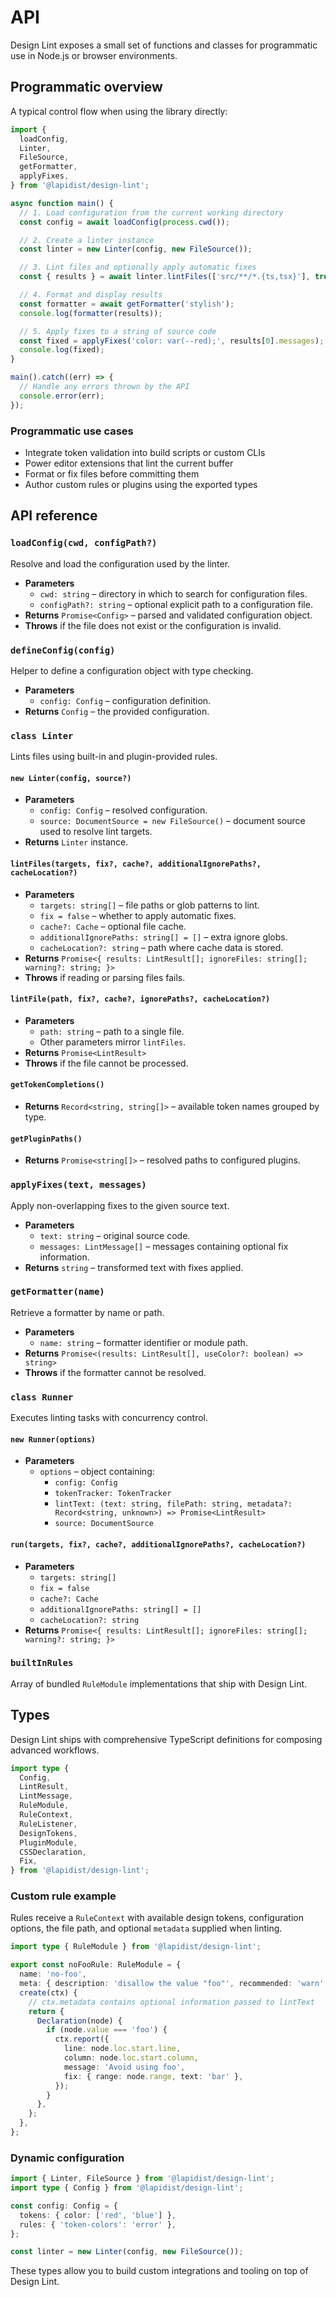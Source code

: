 # API

Design Lint exposes a small set of functions and classes for programmatic use in Node.js or browser environments.

## Programmatic overview

A typical control flow when using the library directly:

```ts
import {
  loadConfig,
  Linter,
  FileSource,
  getFormatter,
  applyFixes,
} from '@lapidist/design-lint';

async function main() {
  // 1. Load configuration from the current working directory
  const config = await loadConfig(process.cwd());

  // 2. Create a linter instance
  const linter = new Linter(config, new FileSource());

  // 3. Lint files and optionally apply automatic fixes
  const { results } = await linter.lintFiles(['src/**/*.{ts,tsx}'], true);

  // 4. Format and display results
  const formatter = await getFormatter('stylish');
  console.log(formatter(results));

  // 5. Apply fixes to a string of source code
  const fixed = applyFixes('color: var(--red);', results[0].messages);
  console.log(fixed);
}

main().catch((err) => {
  // Handle any errors thrown by the API
  console.error(err);
});
```

### Programmatic use cases

- Integrate token validation into build scripts or custom CLIs
- Power editor extensions that lint the current buffer
- Format or fix files before committing them
- Author custom rules or plugins using the exported types

## API reference

### `loadConfig(cwd, configPath?)`

Resolve and load the configuration used by the linter.

- **Parameters**
  - `cwd: string` – directory in which to search for configuration files.
  - `configPath?: string` – optional explicit path to a configuration file.
- **Returns** `Promise<Config>` – parsed and validated configuration object.
- **Throws** if the file does not exist or the configuration is invalid.

### `defineConfig(config)`

Helper to define a configuration object with type checking.

- **Parameters**
  - `config: Config` – configuration definition.
- **Returns** `Config` – the provided configuration.

### `class Linter`

Lints files using built-in and plugin-provided rules.

#### `new Linter(config, source?)`

- **Parameters**
  - `config: Config` – resolved configuration.
  - `source: DocumentSource = new FileSource()` – document source used to resolve lint targets.
- **Returns** `Linter` instance.

#### `lintFiles(targets, fix?, cache?, additionalIgnorePaths?, cacheLocation?)`

- **Parameters**
  - `targets: string[]` – file paths or glob patterns to lint.
  - `fix = false` – whether to apply automatic fixes.
  - `cache?: Cache` – optional file cache.
  - `additionalIgnorePaths: string[] = []` – extra ignore globs.
  - `cacheLocation?: string` – path where cache data is stored.
- **Returns** `Promise<{ results: LintResult[]; ignoreFiles: string[]; warning?: string; }>`
- **Throws** if reading or parsing files fails.

#### `lintFile(path, fix?, cache?, ignorePaths?, cacheLocation?)`

- **Parameters**
  - `path: string` – path to a single file.
  - Other parameters mirror `lintFiles`.
- **Returns** `Promise<LintResult>`
- **Throws** if the file cannot be processed.

#### `getTokenCompletions()`

- **Returns** `Record<string, string[]>` – available token names grouped by type.

#### `getPluginPaths()`

- **Returns** `Promise<string[]>` – resolved paths to configured plugins.

### `applyFixes(text, messages)`

Apply non-overlapping fixes to the given source text.

- **Parameters**
  - `text: string` – original source code.
  - `messages: LintMessage[]` – messages containing optional fix information.
- **Returns** `string` – transformed text with fixes applied.

### `getFormatter(name)`

Retrieve a formatter by name or path.

- **Parameters**
  - `name: string` – formatter identifier or module path.
- **Returns** `Promise<(results: LintResult[], useColor?: boolean) => string>`
- **Throws** if the formatter cannot be resolved.

### `class Runner`

Executes linting tasks with concurrency control.

#### `new Runner(options)`

- **Parameters**
  - `options` – object containing:
    - `config: Config`
    - `tokenTracker: TokenTracker`
    - `lintText: (text: string, filePath: string, metadata?: Record<string, unknown>) => Promise<LintResult>`
    - `source: DocumentSource`

#### `run(targets, fix?, cache?, additionalIgnorePaths?, cacheLocation?)`

- **Parameters**
  - `targets: string[]`
  - `fix = false`
  - `cache?: Cache`
  - `additionalIgnorePaths: string[] = []`
  - `cacheLocation?: string`
- **Returns** `Promise<{ results: LintResult[]; ignoreFiles: string[]; warning?: string; }>`

### `builtInRules`

Array of bundled `RuleModule` implementations that ship with Design Lint.

## Types

Design Lint ships with comprehensive TypeScript definitions for composing advanced workflows.

```ts
import type {
  Config,
  LintResult,
  LintMessage,
  RuleModule,
  RuleContext,
  RuleListener,
  DesignTokens,
  PluginModule,
  CSSDeclaration,
  Fix,
} from '@lapidist/design-lint';
```

### Custom rule example

Rules receive a `RuleContext` with available design tokens, configuration options, the file path, and optional `metadata` supplied when linting.

```ts
import type { RuleModule } from '@lapidist/design-lint';

export const noFooRule: RuleModule = {
  name: 'no-foo',
  meta: { description: 'disallow the value "foo"', recommended: 'warn' },
  create(ctx) {
    // ctx.metadata contains optional information passed to lintText
    return {
      Declaration(node) {
        if (node.value === 'foo') {
          ctx.report({
            line: node.loc.start.line,
            column: node.loc.start.column,
            message: 'Avoid using foo',
            fix: { range: node.range, text: 'bar' },
          });
        }
      },
    };
  },
};
```

### Dynamic configuration

```ts
import { Linter, FileSource } from '@lapidist/design-lint';
import type { Config } from '@lapidist/design-lint';

const config: Config = {
  tokens: { color: ['red', 'blue'] },
  rules: { 'token-colors': 'error' },
};

const linter = new Linter(config, new FileSource());
```

These types allow you to build custom integrations and tooling on top of Design Lint.
